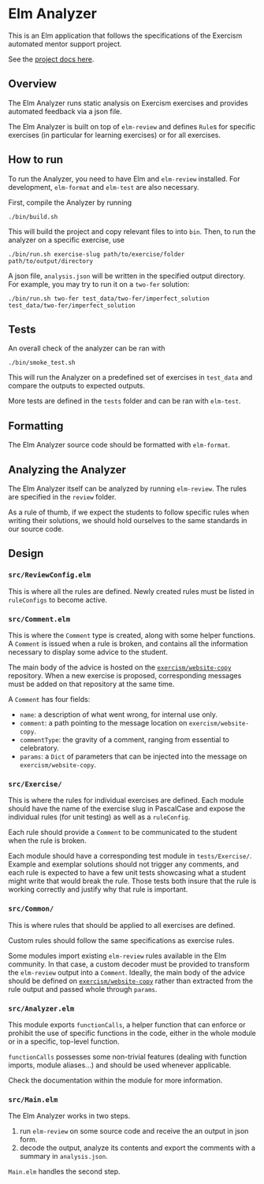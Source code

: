 # Elm Analyzer

This is an Elm application that follows the specifications of the Exercism automated mentor support project.

See the [project docs here](https://github.com/exercism/docs/tree/main/building/tooling/analyzers).

## Overview

The Elm Analyzer runs static analysis on Exercism exercises and provides automated feedback via a json file.

The Elm Analyzer is built on top of `elm-review` and defines `Rule`s for specific exercises (in particular for learning exercises) or for all exercises.

## How to run

To run the Analyzer, you need to have Elm and `elm-review` installed. 
For development, `elm-format` and `elm-test` are also necessary.

First, compile the Analyzer by running
```shell
./bin/build.sh
```

This will build the project and copy relevant files to into `bin`. 
Then, to run the analyzer on a specific exercise, use

```shell
./bin/run.sh exercise-slug path/to/exercise/folder path/to/output/directory
```

A json file, `analysis.json` will be written in the specified output directory.
For example, you may try to run it on a `two-fer` solution:

```shell
./bin/run.sh two-fer test_data/two-fer/imperfect_solution test_data/two-fer/imperfect_solution
```

## Tests

An overall check of the analyzer can be ran with
```shell
./bin/smoke_test.sh
```

This will run the Analyzer on a predefined set of exercises in `test_data` and compare the outputs to expected outputs.

More tests are defined in the `tests` folder and can be ran with `elm-test`.

## Formatting

The Elm Analyzer source code should be formatted with `elm-format`.

## Analyzing the Analyzer

The Elm Analyzer itself can be analyzed by running `elm-review`. The rules are specified in the `review` folder.

As a rule of thumb, if we expect the students to follow specific rules when writing their solutions, we should hold ourselves to the same standards in our source code.

## Design

### `src/ReviewConfig.elm`

This is where all the rules are defined. 
Newly created rules must be listed in `ruleConfigs` to become active.

### `src/Comment.elm`

This is where the `Comment` type is created, along with some helper functions.
A `Comment` is issued when a rule is broken, and contains all the information necessary to display some advice to the student.

The main body of the advice is hosted on the [`exercism/website-copy`][website-copy-comments] repository. 
When a new exercise is proposed, corresponding messages must be added on that repository at the same time.

A `Comment` has four fields: 
- `name`: a description of what went wrong, for internal use only.
- `comment`: a path pointing to the message location on `exercism/website-copy`.
- `commentType`: the gravity of a comment, ranging from essential to celebratory.
- `params`: a `Dict` of parameters that can be injected into the message on `exercism/website-copy`.

### `src/Exercise/`

This is where the rules for individual exercises are defined. 
Each module should have the name of the exercise slug in PascalCase and expose the individual rules (for unit testing) as well as a `ruleConfig`.

Each rule should provide a `Comment` to be communicated to the student when the rule is broken.

Each module should have a corresponding test module in `tests/Exercise/`. 
Example and exemplar solutions should not trigger any comments, and each rule is expected to have a few unit tests showcasing what a student might write that would break the rule. 
Those tests both insure that the rule is working correctly and justify why that rule is important.

### `src/Common/`

This is where rules that should be applied to all exercises are defined.

Custom rules should follow the same specifications as exercise rules.

Some modules import existing `elm-review` rules available in the Elm community. 
In that case, a custom decoder must be provided to transform the `elm-review` output into a `Comment`. 
Ideally, the main body of the advice should be defined on [`exercism/website-copy`][website-copy-comments] rather than extracted from the rule output and passed whole through `params`.

### `src/Analyzer.elm`

This module exports `functionCalls`, a helper function that can enforce or prohibit the use of specific functions in the code, either in the whole module or in a specific, top-level function.

`functionCalls` possesses some non-trivial features (dealing with function imports, module aliases...) and should be used whenever applicable.

Check the documentation within the module for more information.

### `src/Main.elm`

The Elm Analyzer works in two steps.

1. run `elm-review` on some source code and receive the an output in json form.
2. decode the output, analyze its contents and export the comments with a summary in `analysis.json`.

`Main.elm` handles the second step.

[website-copy-comments]: https://github.com/exercism/website-copy/tree/main/analyzer-comments
